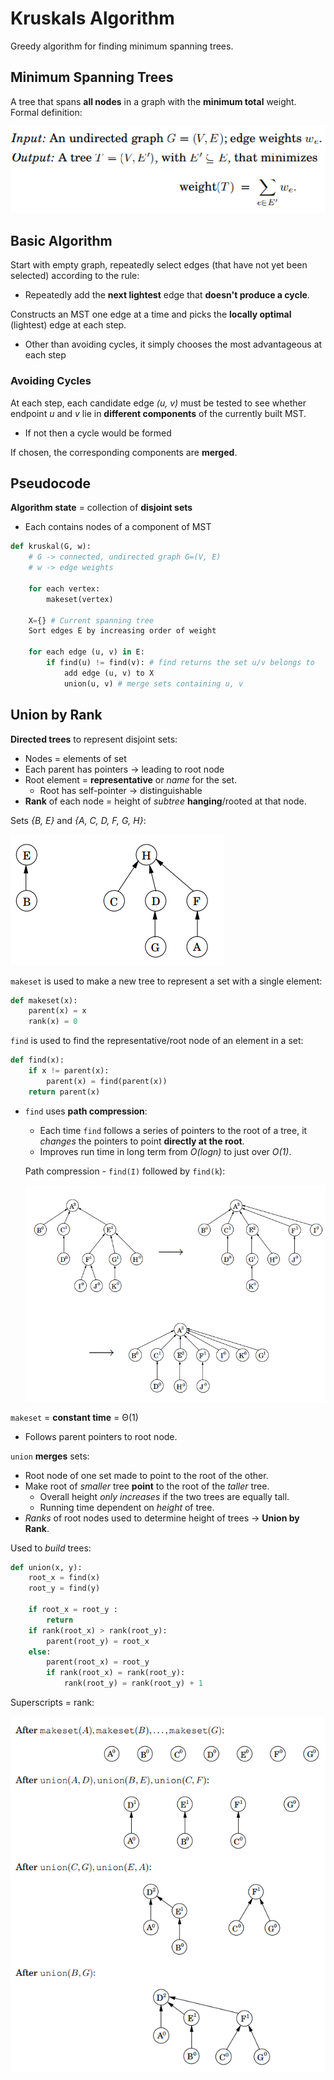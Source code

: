 # Kruskals Algorithm
Greedy algorithm for finding minimum spanning trees.

## Minimum Spanning Trees
A tree that spans **all nodes** in a graph with the **minimum total** weight. Formal definition:

![](../../images/2017-09-12-16-04-11.png)

## Basic Algorithm
Start with empty graph, repeatedly select edges (that have not yet been selected) according to the rule:
* Repeatedly add the **next lightest** edge that **doesn't produce a cycle**.

Constructs an MST one edge at a time and picks the **locally optimal** (lightest) edge at each step. 
* Other than avoiding cycles, it simply chooses the most advantageous at each step

### Avoiding Cycles
At each step, each candidate edge *(u, v)* must be tested to see whether endpoint *u* and *v* lie in **different components** of the currently built MST.
* If not then a cycle would be formed

If chosen, the corresponding components are **merged**.

## Pseudocode
**Algorithm state** = collection of **disjoint sets**
* Each contains nodes of a component of MST
```Python
def kruskal(G, w):
    # G -> connected, undirected graph G=(V, E)
    # w -> edge weights

    for each vertex:
        makeset(vertex)

    X={} # Current spanning tree
    Sort edges E by increasing order of weight

    for each edge (u, v) in E:
        if find(u) != find(v): # find returns the set u/v belongs to
            add edge (u, v) to X
            union(u, v) # merge sets containing u, v
```
## Union by Rank
**Directed trees** to represent disjoint sets:
* Nodes = elements of set
* Each parent has pointers -> leading to root node
* Root element = **representative** or *name* for the set.
    * Root has self-pointer -> distinguishable
* **Rank** of each node = height of *subtree* **hanging**/rooted at that node.

Sets *{B, E}* and *{A, C, D, F, G, H}*:

![](../../images/2017-09-18-07-32-55.png)

`makeset` is used to make a new tree to represent a set with a single element:
```Python
def makeset(x):
    parent(x) = x
    rank(x) = 0
```
`find` is used to find the representative/root node of an element in a set:
```Python
def find(x):
    if x != parent(x):
        parent(x) = find(parent(x))
    return parent(x)
```
* `find` uses **path compression**:
    * Each time `find` follows a series of pointers to the root of a tree, it *changes* the pointers to point **directly at the root**.
    * Improves run time in long term from *O(logn)* to just over *O(1)*.
    
    Path compression - `find(I)` followed by `find(k`):

    ![](../../images/2017-09-18-08-00-16.png)

`makeset` = **constant time** = &Theta;(1)

* Follows parent pointers to root node.

`union` **merges** sets:
* Root node of one set made to point to the root of the other.
* Make root of *smaller* tree **point** to the root of the *taller* tree.
    * Overall height *only increases* if the two trees are equally tall.
    * Running time dependent on *height* of tree.
* *Ranks* of root nodes used to determine height of trees -> **Union by Rank**.

Used to *build* trees:
```Python
def union(x, y):
    root_x = find(x)
    root_y = find(y)

    if root_x = root_y :
        return
    if rank(root_x) > rank(root_y):
        parent(root_y) = root_x
    else:
        parent(root_x) = root_y
        if rank(root_x) = rank(root_y):
            rank(root_y) = rank(root_y) + 1
```
 Superscripts = rank:
 
![](../../images/2017-09-18-07-52-06.png)

